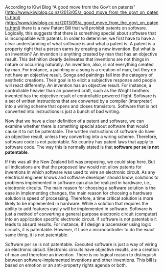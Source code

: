 

According to Kiwi Blog “A good move from the Gov’t on patents” [http://www.kiwiblog.co.nz/2013/05/a_good_move_from_the_govt_on_patents.html](http://www.kiwiblog.co.nz/2013/05/a_good_move_from_the_govt_on_patents.html) there is a new Patent Bill that will prohibit patents on software. Logically, this suggests that there is something special about software that is incompatible with patents. In order to determine, we first have to have a clear understanding of what software is and what a patent is. A patent is a property right that a person earns by creating a new invention. But what is an invention? An invention is anything created by man that has an objective result. This definition clearly delineates that inventions are not things in nature or occurring naturally. An invention, also, is not everything created by man. For instance, a painting or a song is a creation of man, but they do not have an objective result. Songs and paintings fall into the category of aesthetic creations. Their goal is to elicit a subjective response and people will react differently. An invention has an objective result. For instance, a controllable heavier than air powered craft, such as the Wright brothers invented has the objective result of controllable powered flight. Software is a set of written instructions that are converted by a compiler (interpreter) into a wiring scheme that opens and closes transistors. Software that is not converted into instructions is just a bunch of bad writing.

Now that we have a clear definition of a patent and software, we can examine whether there is something special about software that would cause it to not be patentable. The written instructions of software do have an objective result, unless they converting into a wiring scheme. Therefore, software code is not patentable. No country has patent laws that apply to software code. The way this is normally stated is that **software per se is not patentable**.

If this was all the New Zealand bill was proposing, we could stop here. But all indications are that the proposed law would not allow patents for inventions in which software was used to wire an electronic circuit. As any electrical engineer knows and software developer should know, solutions to problems implemented in software can also be realized in hardware, i.e., electronic circuits. The main reason for choosing a software solution is the ease in implementing changes, the main reason for choosing a hardware solution is speed of processing. Therefore, a time critical solution is more likely to be implemented in hardware. While a solution that requires the ability to add features easily will be implemented in software. Software is just a method of converting a general purpose electronic circuit (computer) into an application specific electronic circuit. If software is not patentable it leads to absurd results. For instance, if I design a pacemaker using logic circuits, it is patentable. However, if I use a microcontroller to do the exact same thing, it is not patentable.

Software per se is not patentable. Executed software is just a way of wiring an electronic circuit. Electronic circuits have objective results, are a creation of man and therefore an invention. There is no logical reason to distinguish between software-implemented inventions and other inventions. This bill is based on emotion or an anti-property rights agenda or both.